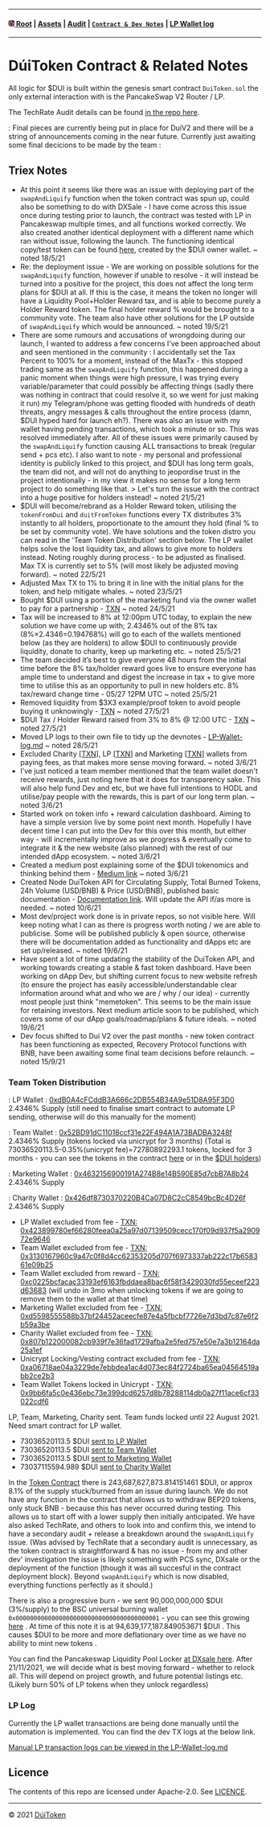 - - - -
#### [<img src="https://raw.githubusercontent.com/DuiToken/DuiToken/master/assets/Dui-icon.png" width="12" height="12" /> Root](https://github.com/DuiToken/DuiToken) | [Assets](https://github.com/DuiToken/DuiToken/tree/master/assets) | [Audit](https://github.com/DuiToken/DuiToken/tree/master/audit) | [```Contract & Dev Notes```](https://github.com/DuiToken/DuiToken/tree/master/contract) | [LP Wallet log](https://github.com/DuiToken/DuiToken/blob/master/contract/LP-Wallet-log.md)
- - - -

# DúiToken Contract & Related Notes

All logic for $DUI is built within the genesis smart contract ```DuiToken.sol``` the only external interaction with is the PancakeSwap V2 Router / LP.

The TechRate Audit details can be found [in the repo here](https://github.com/DuiToken/DuiToken/tree/master/audit).

: Final pieces are currently being put in place for DuiV2 and there will be a string of announcements coming in the near future. Currently just awaiting some final decicions to be made by the team :

## Triex Notes

- At this point it seems like there was an issue with deploying part of the ```swapAndLiquify``` function when the token contract was spun up, could also be something to do with DXSale - I have come across this issue once during testing prior to launch, the contract was tested with LP in Pancakeswap multiple times, and all functions worked correctly. We also created another identical deployment with a different name which ran without issue, following the launch.
The functioning identical copy/test token can be found [here](https://bscscan.com/token/0x1fcc1d84601ba90c1b86170c25246eb74db448dc), created by the $DUI owner wallet.
~ noted 18/5/21
- Re: the deployment issue - We are working on possible solutions for the ```swapAndLiquify``` function, however if unable to resolve - it will instead be turned into a positive for the project, this does not affect the long term plans for $DUI at all. If this is the case, it means the token no longer will have a Liquidity Pool+Holder Reward tax, and is able to become purely a Holder Reward token. The final holder reward % would be brought to a community vote. The team also have other solutions for the LP outside of ```swapAndLiquify``` which would be announced.
~ noted 19/5/21
- There are some rumours and accusations of wrongdoing during our launch, I wanted to address a few concerns I've been approached about and seen mentioned in the community : I accidentally set the Tax Percent to 100% for a moment, instead of the MaxTx - this stopped trading same as the ```swapAndLiquify``` function, this happened during a panic moment when things were high pressure, I was trying every variable/parameter that could possibly be affecting things (sadly there was nothing in contract that could resolve it, so we went for just making it run) my Telegram/phone was getting flooded with hundreds of death threats, angry messages & calls throughout the entire process (damn, $DUI hyped hard for launch eh?). There was also an issue with my wallet having pending transactions, which took a minute or so. This was resolved immediately after. All of these issues were primarily caused by the ```swapAndLiquify``` function causing ALL transactions to break (regular send + pcs etc). I also want to note - my personal and professional identity is publicly linked to this project, and $DUI has long term goals, the team did not, and will not do anything to jeopordise trust in the project intentionally - in my view it makes no sense for a long term project to do something like that. > Let's turn the issue with the contract into a huge positive for holders instead!
~ noted 21/5/21
- $DUI will become/rebrand as a Holder Reward token, utilising the ```tokenFromDui``` and ```duitFromToken``` functions every TX distributes 3% instantly to all holders, proportionate to the amount they hold (final % to be set by community vote). We have solutions and the token distro you can read in the 'Team Token Distribution' section below. The LP wallet helps solve the lost liquidity tax, and allows to give more to holders instead. Noting roughly during process - to be adjusted as finalised. Max TX is currently set to 5% (will most likely be adjusted moving forward).
~ noted 22/5/21
- Adjusted Max TX to 1% to bring it in line with the initial plans for the token, and help mitigate whales.
~ noted 23/5/21
- Bought $DUI using a portion of the marketing fund via the owner wallet to pay for a partnership - [TXN](https://bscscan.com/tx/0xd8b6318b5e2cf2d8950ae33fa3427c4fab993ea333f2d99cca00b79e56188850)
~ noted 24/5/21
- Tax will be increased to 8% at 12:00pm UTC today, to explain the new solution we have come up with; 2.4346% out of the 8% tax (8%×2.4346=0.194768%) will go to each of the wallets mentioned below (as they are holders) to allow $DUI to continuously provide liquidity, donate to charity, keep up marketing etc. 
~ noted 25/5/21
- The team decided it’s best to give everyone 48 hours from the initial time before the 8% tax/holder reward goes live to ensure everyone has ample time to understand and digest the increase in tax + to give more time to utilise this as an opportunity to pull in new holders etc. 8% tax/reward change time - 05/27 12PM UTC 
~ noted 25/5/21
- Removed liquidity from $3X3 example/proof token to avoid people buying it unknowingly - [TXN](https://bscscan.com/tx/0xecdc7968f3920eedd2a3b4a36176f2e615ee08b808888866700666159c721d95)
~ noted 27/5/21
- $DUI Tax / Holder Reward raised from 3% to 8% @ 12:00 UTC - [TXN](https://bscscan.com/tx/0x318b933c6cca21077921b190ec9450aa1d7901cfa70436ebbce3091d848ce8b7)
~ noted 27/5/21
- Moved LP logs to their own file to tidy up the devnotes - [LP-Wallet-log.md](https://github.com/DuiToken/DuiToken/blob/master/contract/LP-Wallet-log.md)
~ noted 28/5/21
- Excluded Charity [[TXN](https://bscscan.com/tx/0x18cda37e2c5f8a7e94a88d08e3c65bccfce0cfb70a77a613007b3a69d449ae73)], LP [[TXN](https://bscscan.com/tx/0xc32f0d26a780cbebc2d1b5c6081f7e3703f08984f11ca4442464da9898063a1e)] and Marketing [[TXN](https://bscscan.com/tx/0xed1001fef27eb5d77a324b8dd6180a5d6e2c251be6e9b75d5d0e3c9b28b4f79c)] wallets from paying fees, as that makes more sense moving forward.
~ noted 3/6/21
- I’ve just noticed a team member mentioned that the team wallet doesn't receive rewards, just noting here that it does for transparency sake. This will also help fund Dev and etc, but we have full intentions to HODL and utilise/pay people with the rewards, this is part of our long term plan.
~ noted 3/6/21
- Started work on token info + reward calculation dashboard. Aiming to have a simple version live by some point next month. Hopefully I have decent time I can put into the Dev for this over this month, but either way - will incrementally improve as we progress & eventually come to integrate it & the new website (also planned) with the rest of our intended dApp ecosystem.
~ noted 3/6/21
- Created a medium post explaining some of the $DUI tokenomics and thinking behind them - [Medium link](https://duicoin.medium.com/the-journey-to-creating-tokenomics-for-holder-loyalty-and-continuous-wealth-generation-ae983e761138)
~ noted 3/6/21
- Created Node DuiToken API for Circulating Supply, Total Burned Tokens, 24h Volume (USD/BNB) & Price (USD/BNB), published basic documentation - [Documentation link](https://github.com/DuiToken/DuiToken/tree/master/project-dev/DuiToken-API). Will update the API if/as more is needed.
~ noted 10/6/21
- Most dev/project work done is in private repos, so not visible here. Will keep noting what I can as there is progress worth noting / we are able to publicise. Some will be published publicly & open source, otherwise there will be documentation added as functionality and dApps etc are set up/released.
~ noted 19/6/21
- Have spent a lot of time updating the stability of the DuiToken API, and working towards creating a stable & fast token dashboard. Have been working on dApp Dev, but shifting current focus to new website refresh (to ensure the project has easily accessible/understandable clear information around what and who we are / why / our idea) - currently most people just think "memetoken". This seems to be the main issue for retaining investors. Next medium article soon to be published, which covers some of our dApp goals/roadmap/plans & future ideals.
~ noted 19/6/21
- Dev focus shifted to Dui V2 over the past months - new token contract has been functioning as expected, Recovery Protocol functions with BNB, have been awaiting some final team decisions before relaunch.
~ noted 15/9/21


### Team Token Distribution

: LP Wallet : [0xdB0A4cFCddB3A666c2DB554B34A9e51D8A95F3D0](https://bscscan.com/token/0x8943b6d1677a4addbe5aa58f429e11e856746fba?a=0xdb0a4cfcddb3a666c2db554b34a9e51d8a95f3d0)
2.4346% Supply (still need to finalise smart contract to automate LP sending, otherwise will do this manually for the moment)

: Team Wallet : [0x52BD91dC11018ccf31e22F494A1A73BADBA3248f](https://bscscan.com/token/0x8943b6d1677a4addbe5aa58f429e11e856746fba?a=0x52BD91dC11018ccf31e22F494A1A73BADBA3248f)
2.4346% Supply (tokens locked via unicrypt for 3 months)
(Total is 73036520113.5-0.35%(unicrypt fee)=72780892293.1 tokens, locked for 3 months - you can see the tokens in the contract [here](https://bscscan.com/token/0x8943b6d1677a4addbe5aa58f429e11e856746fba?a=0xeaed594b5926a7d5fbbc61985390baaf936a6b8d) or in the [$DUI holders](https://bscscan.com/token/0x8943b6d1677a4addbe5aa58f429e11e856746fba#balances))

: Marketing Wallet : [0x4632156900191A274B8e14B590E85d7cbB7A8b24](https://bscscan.com/token/0x8943b6d1677a4addbe5aa58f429e11e856746fba?a=0x4632156900191a274b8e14b590e85d7cbb7a8b24)
2.4346% Supply 

: Charity Wallet : [0x426df8730370220B4Ca07D8C2cC8549bcBc4D26f](https://bscscan.com/token/0x8943b6d1677a4addbe5aa58f429e11e856746fba?a=0x426df8730370220B4Ca07D8C2cC8549bcBc4D26f)
2.4346% Supply 

- LP Wallet excluded from fee - [TXN: 0x423899780ef66280feea0a25a97d07139509cecc170f09d937f5a290972e9646](https://bscscan.com/tx/0x423899780ef66280feea0a25a97d07139509cecc170f09d937f5a290972e9646)
- Team Wallet excluded from fee - [TXN: 0x3130167960c9a47c0f8d4cc62353205d707f6973337ab222c17b658361e09b25](https://bscscan.com/tx/0x3130167960c9a47c0f8d4cc62353205d707f6973337ab222c17b658361e09b25)
- Team Wallet excluded from reward - [TXN: 0xc0225bcfacac33193ef6163fbddaea8bac6f58f3429030fd55eceef223d63683](https://bscscan.com/tx/0xc0225bcfacac33193ef6163fbddaea8bac6f58f3429030fd55eceef223d63683) (will undo in 3mo when unlocking tokens if we are going to remove them to the wallet at that time)
- Marketing Wallet excluded from fee - [TXN: 0xd5598555588b37bf24452aceecfe87e4a5fbcbf7726e7d3bd7c87e6f2b59a3be](https://bscscan.com/tx/0xd5598555588b37bf24452aceecfe87e4a5fbcbf7726e7d3bd7c87e6f2b59a3be)
- Charity Wallet excluded from fee - [TXN: 0x807b122000082cb939f7e36fad1729afba2e5fed757e50e7a3b12164da25a1ef](https://bscscan.com/tx/0x807b122000082cb939f7e36fad1729afba2e5fed757e50e7a3b12164da25a1ef)
- Unicrypt Locking/Vesting contract excluded from fee - [TXN: 0xa06718ae04a3229de7ebbdea1ac4d073ec84f2724ba65ea04564519abb2ce2b3](https://bscscan.com/tx/0xa06718ae04a3229de7ebbdea1ac4d073ec84f2724ba65ea04564519abb2ce2b3)
- Team Wallet Tokens locked in Unicrypt - [TXN: 0x9bb6fa5c0e436ebc73e399dcd6257d8b78288114db0a27f11ace6cf33022cdf6](https://bscscan.com/tx/0x9bb6fa5c0e436ebc73e399dcd6257d8b78288114db0a27f11ace6cf33022cdf6)

LP, Team, Marketing, Charity sent. Team funds locked until 22 August 2021. Need smart contract for LP wallet.

- 73036520113.5 $DUI [sent to LP Wallet](https://bscscan.com/tx/0xbc42234d56ad38ea4e90f685c9cc2523b90ee4276db9060034edd7a8927cf41d)
- 73036520113.5 $DUI [sent to Team Wallet](https://bscscan.com/tx/0x90c5ce372014afcf1cd2a6eaffa1912b5c93a2f89f74dc16a067a4d5ffade8f3)
- 73036520113.5 $DUI [sent to Marketing Wallet](https://bscscan.com/tx/0xa58d20d475bc4d23068190166b6e59ae76daea5431ed6713b0a50673fe08bff4)
- 73037115594.989 $DUI [sent to Charity Wallet](https://bscscan.com/tx/0x739f68dd2a3d92c53e82a4b65fc3922f8741411c4eedcb9776d1b15234fb3186)

In the [Token Contract](https://bscscan.com/token/0x8943b6d1677a4addbe5aa58f429e11e856746fba?a=0x8943b6d1677a4addbe5aa58f429e11e856746fba) there is 243,687,627,873.814151461 $DUI, or approx 8.1% of the supply stuck/burned from an issue during launch. We do not have any function in the contract that allows us to withdraw BEP20 tokens, only stuck BNB - because this has never occurred during testing. This allows us to start off with a lower supply then initially anticipated. We have also asked TechRate, and others to look into and confirm this, we intend to have a secondary audit + release a breakdown around the ```swapAndLiquify``` issue. (Was advised by TechRate that a secondary audit is unnecessary, as the token contract is straightforward & has no issue - from my and other dev' investigation the issue is likely something with PCS sync, DXsale or the deployment of the function (though it was all succesful in the contract deployment block). Beyond ```swapAndLiquify``` which is now disabled, everything functions perfectly as it should.)

There is also a progressive burn - we sent 90,000,000,000 $DUI (3%/supply) to the BSC universal burning wallet ```0x0000000000000000000000000000000000000001``` - you can see this growing [here](https://bscscan.com/token/0x8943b6d1677a4addbe5aa58f429e11e856746fba?a=0x0000000000000000000000000000000000000001) . At time of this note it is at 94,639,177,187.849053671 $DUI . This causes $DUI to be more and more deflationary over time as we have no ability to mint new tokens .

You can find the Pancakeswap Liquidity Pool Locker [at DXsale here](https://dxsale.app/app/pages/dxlockview?id=1454&add=0&type=lpdefi&chain=BSC). After 21/11/2021, we will decide what is best moving forward - whether to relock all. This will depend on project growth, and future potential listings etc. (Likely burn 50% of LP tokens when they unlock regardless)

### LP Log

Currently the LP wallet transactions are being done manually until the automation is implemented. You can find the dev TX logs at the below link.

[Manual LP transaction logs can be viewed in the LP-Wallet-log.md](https://github.com/DuiToken/DuiToken/blob/master/contract/LP-Wallet-log.md)

## Licence

The contents of this repo are licensed under Apache-2.0. See [LICENCE](https://github.com/DuiToken/DuiToken/blob/master/LICENSE).

----- 

© 2021 [DúiToken](https://DuiCrypto.com)
